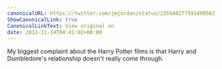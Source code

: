 ```yaml
---
canonicalURL: https://twitter.com/jmjordan/status/135940277591490562
ShowCanonicalLink: true
CanonicalLinkText: View original on
date: 2011-11-14T04:41:02+00:00
---
```

My biggest complaint about the Harry Potter films is that Harry and Dumbledore's relationship doesn't really come through.